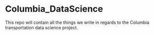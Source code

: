 # Columbia_DataScience
This repo will contain all the things we write in regards to the Columbia transportation data science project.
